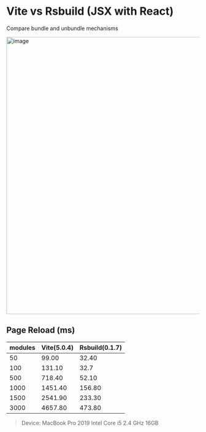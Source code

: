# Vite vs Rsbuild (JSX with React)

Compare bundle and unbundle mechanisms


<img width="723" alt="image" src="https://github.com/yArna/vite-vs-x/assets/82231420/85103e2a-ed4f-43d2-9e7a-29b6d862d74c">


## Page Reload (ms)



| modules | Vite(5.0.4) | Rsbuild(0.1.7) |
| ------- | ----------- | -------------- |
| 50      | 99.00       | 32.40          |
| 100     | 131.10      | 32.7           |
| 500     | 718.40      | 52.10          |
| 1000    | 1451.40     | 156.80         |
| 1500    | 2541.90     | 233.30         |
| 3000    | 4657.80     | 473.80         |

> Device: MacBook Pro 2019 Intel Core i5  2.4 GHz 16GB
